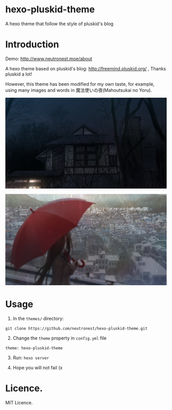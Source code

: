 # hexo-pluskid-theme
A hexo theme that follow the style of pluskid's blog

# Introduction

Demo: http://www.neutronest.moe/about

A hexo theme based on pluskid's blog: http://freemind.pluskid.org/ , Thanks pluskid a lot!

However, this theme has been modified for my own taste, for example, using many images and words in 魔法使いの夜(Mahoutsukai no Yoru).

![8 png](./source/img/8.png)

![7 png](./source/img/7.png)

# Usage

1. In the `themes/` directory:

```
git clone https://github.com/neutronest/hexo-pluskid-theme.git
```
2. Change the `theme` property in `config.yml` file

```
theme: hexo-pluskid-theme
```

3. Run: `hexo server`

4. Hope you will not fail (x


# Licence.

MIT Licence.
